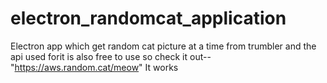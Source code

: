 # electron_randomcat_application
Electron app which get random cat picture at a time from trumbler and the api used forit is also free to use so check it out--"https://aws.random.cat/meow"
It works

